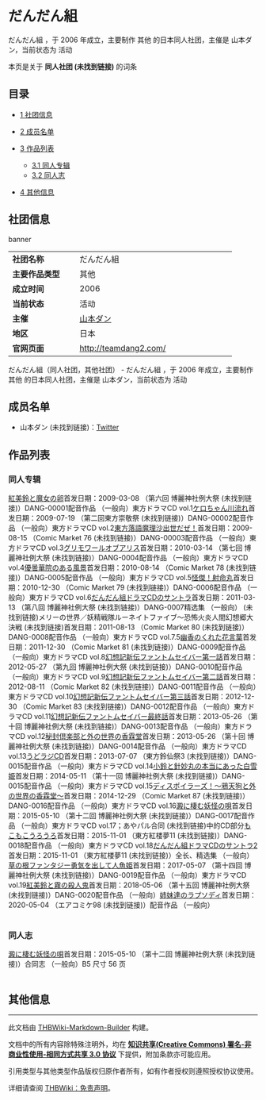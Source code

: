 # だんだん組

<!-- source html: G:\repos\THBWiki-Markdown-Builder\THBWikiMarkdown\Temp\main\9\91\ns0%3A%E3%81%A0%E3%82%93%E3%81%A0%E3%82%93%E7%B5%84.html -->

だんだん組 ，于 2006 年成立，主要制作 其他 的日本同人社团，主催是 山本ダン，当前状态为 活动

本页是关于 **同人社团 (未找到链接)** 的词条
## 目录

- [1 社团信息](#社团信息)
- [2 成员名单](#成员名单)
- [3 作品列表](#作品列表)

  - [3.1 同人专辑](#同人专辑)
  - [3.2 同人志](#同人志)



- [4 其他信息](#其他信息)




## 社团信息
[](./文件-だんだん組banner.png.md)  [](./文件-だんだん組banner.png.md)banner

<table><tbody><tr><td style="width:120px"><b>社团名称</b></td><td style="min-width:300px"> だんだん組 </td></tr><tr><td><b>主要作品类型</b></td><td>其他</td></tr><tr><td><b>成立时间</b></td><td>2006</td></tr><tr><td><b>当前状态</b></td><td>活动</td></tr><tr><td><b>主催</b></td><td> <a href="/index.php?title=%E5%B1%B1%E6%9C%AC%E3%83%80%E3%83%B3&amp;action=edit&amp;redlink=1" class="new" title="山本ダン（页面不存在）">山本ダン</a> </td></tr><tr><td><b>地区</b></td><td>日本</td></tr><tr><td><b>官网页面</b></td><td><a rel="nofollow" class="external free" href="http://teamdang2.com/">http://teamdang2.com/</a> </td></tr></tbody></table>

だんだん組（同人社团，其他社团） - だんだん組 ，于 2006 年成立，主要制作 其他 的日本同人社团，主催是 山本ダン，当前状态为 活动
## 成员名单
- 山本ダン (未找到链接)：[Twitter](https://twitter.com/DangYamamoto)

## 作品列表
### 同人专辑
[](./紅美鈴と魔女の卵.md)[紅美鈴と魔女の卵](./紅美鈴と魔女の卵.md)首发日期：2009-03-08 （第六回 博麗神社例大祭 (未找到链接)）DANG-00001配音作品 （一般向）東方ドラマCD vol.1[](./ケロちゃん川流れ.md)[ケロちゃん川流れ](./ケロちゃん川流れ.md)首发日期：2009-07-19 （第二回東方崇敬祭 (未找到链接)）DANG-00002配音作品 （一般向）東方ドラマCD vol.2[](./東方落語魔理沙出世だぜ！.md)[東方落語魔理沙出世だぜ！](./東方落語魔理沙出世だぜ！.md)首发日期：2009-08-15 （Comic Market 76 (未找到链接)）DANG-00003配音作品 （一般向）東方ドラマCD vol.3[](./グリモワールオブアリス（同人专辑）.md)[グリモワールオブアリス](./グリモワールオブアリス（同人专辑）.md)首发日期：2010-03-14 （第七回 博麗神社例大祭 (未找到链接)）DANG-0004配音作品 （一般向）東方ドラマCD vol.4[](./優曇華院のある風景.md)[優曇華院のある風景](./優曇華院のある風景.md)首发日期：2010-08-14 （Comic Market 78 (未找到链接)）DANG-0005配音作品 （一般向）東方ドラマCD vol.5[](./怪傑！射命丸.md)[怪傑！射命丸](./怪傑！射命丸.md)首发日期：2010-12-30 （Comic Market 79 (未找到链接)）DANG-0006配音作品 （一般向）東方ドラマCD vol.6[](./だんだん組ドラマCDのサントラ.md)[だんだん組ドラマCDのサントラ](./だんだん組ドラマCDのサントラ.md)首发日期：2011-03-13 （第八回 博麗神社例大祭 (未找到链接)）DANG-0007精选集 （一般向） (未找到链接)メリーの世界／妖精戦隊ルーネイトファイブ～恐怖火炎人間幻想郷大決戦 (未找到链接)首发日期：2011-08-13 （Comic Market 80 (未找到链接)）DANG-0008配音作品 （一般向）東方ドラマCD vol.7.5[](./幽香のくれた花言葉.md)[幽香のくれた花言葉](./幽香のくれた花言葉.md)首发日期：2011-12-30 （Comic Market 81 (未找到链接)）DANG-0009配音作品 （一般向）東方ドラマCD vol.8[](./幻想記新伝ファントムセイバー第一話.md)[幻想記新伝ファントムセイバー第一話](./幻想記新伝ファントムセイバー第一話.md)首发日期：2012-05-27 （第九回 博麗神社例大祭 (未找到链接)）DANG-0010配音作品 （一般向）東方ドラマCD vol.9[](./幻想記新伝ファントムセイバー第二話.md)[幻想記新伝ファントムセイバー第二話](./幻想記新伝ファントムセイバー第二話.md)首发日期：2012-08-11 （Comic Market 82 (未找到链接)）DANG-0011配音作品 （一般向）東方ドラマCD vol.10[](./幻想記新伝ファントムセイバー第三話.md)[幻想記新伝ファントムセイバー第三話](./幻想記新伝ファントムセイバー第三話.md)首发日期：2012-12-30 （Comic Market 83 (未找到链接)）DANG-0012配音作品 （一般向）東方ドラマCD vol.11[](./幻想記新伝ファントムセイバー最終話.md)[幻想記新伝ファントムセイバー最終話](./幻想記新伝ファントムセイバー最終話.md)首发日期：2013-05-26 （第十回 博麗神社例大祭 (未找到链接)）DANG-0013配音作品 （一般向）東方ドラマCD vol.12[](./秘封倶楽部と外の世界の香霖堂.md)[秘封倶楽部と外の世界の香霖堂](./秘封倶楽部と外の世界の香霖堂.md)首发日期：2013-05-26 （第十回 博麗神社例大祭 (未找到链接)）DANG-0014配音作品 （一般向）東方ドラマCD vol.13[](./うどラジCD.md)[うどラジCD](./うどラジCD.md)首发日期：2013-07-07 （東方鈴仙祭3 (未找到链接)）DANG-0015配音作品 （一般向）東方ドラマCD vol.14[](./小鈴と針妙丸の本当にあった白雪姫.md)[小鈴と針妙丸の本当にあった白雪姫](./小鈴と針妙丸の本当にあった白雪姫.md)首发日期：2014-05-11 （第十一回 博麗神社例大祭 (未找到链接)）DANG-0015配音作品 （一般向）東方ドラマCD vol.15[](./ディスポイラーズ！～鴉天狗と外の世界の香霖堂～.md)[ディスポイラーズ！～鴉天狗と外の世界の香霖堂～](./ディスポイラーズ！～鴉天狗と外の世界の香霖堂～.md)首发日期：2014-12-29 （Comic Market 87 (未找到链接)）DANG-0016配音作品 （一般向）東方ドラマCD vol.16[](./澱に棲む妖怪の唄（同人专辑）.md)[澱に棲む妖怪の唄](./澱に棲む妖怪の唄（同人专辑）.md)首发日期：2015-05-10 （第十二回 博麗神社例大祭 (未找到链接)）DANG-0017配音作品 （一般向）東方ドラマCD vol.17；あやパル合同 (未找到链接)中的CD部分[](./もこもこうろうろ.md)[もこもこうろうろ](./もこもこうろうろ.md)首发日期：2015-11-01 （東方紅楼夢11 (未找到链接)）DANG-0018配音作品 （一般向）東方ドラマCD vol.18[](./だんだん組ドラマCDのサントラ2.md)[だんだん組ドラマCDのサントラ2](./だんだん組ドラマCDのサントラ2.md)首发日期：2015-11-01 （東方紅楼夢11 (未找到链接)）全长、​精选集 （一般向）[](./草の根ファンタジー勇気を出して人魚姫.md)[草の根ファンタジー勇気を出して人魚姫](./草の根ファンタジー勇気を出して人魚姫.md)首发日期：2017-05-07 （第十四回 博麗神社例大祭 (未找到链接)）DANG-0019配音作品 （一般向）東方ドラマCD vol.19[](./紅美鈴と霧の殺人鬼.md)[紅美鈴と霧の殺人鬼](./紅美鈴と霧の殺人鬼.md)首发日期：2018-05-06 （第十五回 博麗神社例大祭 (未找到链接)）DANG-0020配音作品 （一般向）[](./姉妹達のラプソディ.md)[姉妹達のラプソディ](./姉妹達のラプソディ.md)首发日期：2020-05-04 （エアコミケ98 (未找到链接)）配音作品 （一般向）
<table><style data-mw-deduplicate="TemplateStyles:r686458">.mw-parser-output .simple_work{display:grid;min-height:calc(120px + 0.5rem);grid-template-columns:calc(120px + 0.5rem)1fr;grid-template-rows:auto 1fr;grid-template-areas:"cover title""cover props";overflow:hidden}.mw-parser-output .simple_work-cover{grid-area:cover;align-self:center;justify-self:center;overflow:hidden;max-width:100%;max-height:100%;padding:0.25rem;word-break:break-all}.mw-parser-output .simple_work-cover a.new{display:block;text-align:center;padding:0.25rem}.mw-parser-output .simple_work-title{grid-area:title;margin-top:0.25rem;padding-left:0.25rem;font-weight:bold}.mw-parser-output .simple_work-props{grid-area:props;padding-left:0.25rem}.mw-parser-output .simple_work-prop{margin:0.125rem 0}</style>

<link rel="mw-deduplicated-inline-style" href="mw-data:TemplateStyles:r686458">

<link rel="mw-deduplicated-inline-style" href="mw-data:TemplateStyles:r686458">

<link rel="mw-deduplicated-inline-style" href="mw-data:TemplateStyles:r686458">

<link rel="mw-deduplicated-inline-style" href="mw-data:TemplateStyles:r686458">

<link rel="mw-deduplicated-inline-style" href="mw-data:TemplateStyles:r686458">

<link rel="mw-deduplicated-inline-style" href="mw-data:TemplateStyles:r686458">

<link rel="mw-deduplicated-inline-style" href="mw-data:TemplateStyles:r686458">

<link rel="mw-deduplicated-inline-style" href="mw-data:TemplateStyles:r686458">

<link rel="mw-deduplicated-inline-style" href="mw-data:TemplateStyles:r686458">

<link rel="mw-deduplicated-inline-style" href="mw-data:TemplateStyles:r686458">

<link rel="mw-deduplicated-inline-style" href="mw-data:TemplateStyles:r686458">

<link rel="mw-deduplicated-inline-style" href="mw-data:TemplateStyles:r686458">

<link rel="mw-deduplicated-inline-style" href="mw-data:TemplateStyles:r686458">

<link rel="mw-deduplicated-inline-style" href="mw-data:TemplateStyles:r686458">

<link rel="mw-deduplicated-inline-style" href="mw-data:TemplateStyles:r686458">

<link rel="mw-deduplicated-inline-style" href="mw-data:TemplateStyles:r686458">

<link rel="mw-deduplicated-inline-style" href="mw-data:TemplateStyles:r686458">

<link rel="mw-deduplicated-inline-style" href="mw-data:TemplateStyles:r686458">

<link rel="mw-deduplicated-inline-style" href="mw-data:TemplateStyles:r686458">

<link rel="mw-deduplicated-inline-style" href="mw-data:TemplateStyles:r686458">

<link rel="mw-deduplicated-inline-style" href="mw-data:TemplateStyles:r686458">

<link rel="mw-deduplicated-inline-style" href="mw-data:TemplateStyles:r686458">
</table>


### 同人志
[](./澱に棲む妖怪の唄（同人志）.md)[澱に棲む妖怪の唄](./澱に棲む妖怪の唄（同人志）.md)首发日期：2015-05-10 （第十二回 博麗神社例大祭 (未找到链接)）合同志 （一般向）B5&#160;尺寸 56&#160;页
<table><link rel="mw-deduplicated-inline-style" href="mw-data:TemplateStyles:r686458">
</table>


## 其他信息
  
  






---

此文档由 [THBWiki-Markdown-Builder](https://github.com/Delsin-Yu/THBWiki-Markdown-Builder) 构建。

文档中的所有内容除特殊注明外，均在 [**知识共享(Creative Commons) 署名-非商业性使用-相同方式共享 3.0 协议**](https://creativecommons.org/licenses/by-sa/3.0/deed.zh-hans) 下提供，附加条款亦可能应用。

引用类型与其他类型作品版权归原作者所有，如有作者授权则遵照授权协议使用。

详细请查阅 [THBWiki：免责声明](https://thbwiki.cc/THBWiki:%E5%85%8D%E8%B4%A3%E5%A3%B0%E6%98%8E)。

